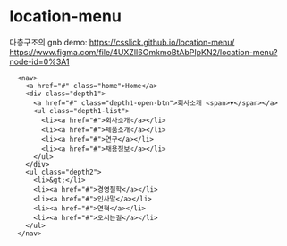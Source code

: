 # location-menu
다층구조의 gnb
demo: https://csslick.github.io/location-menu/
https://www.figma.com/file/4UXZlI6OmkmoBtAbPIpKN2/location-menu?node-id=0%3A1

```
  <nav>
    <a href="#" class="home">Home</a>
    <div class="depth1">
      <a href="#" class="depth1-open-btn">회사소개 <span>▼</span></a>
      <ul class="depth1-list">
        <li><a href="#">회사소개</a></li>
        <li><a href="#">제품소개</a></li>
        <li><a href="#">연구</a></li>
        <li><a href="#">채용정보</a></li>
      </ul>
    </div>
    <ul class="depth2">
      <li>&gt;</li>
      <li><a href="#">경영철학</a></li>
      <li><a href="#">인사말</a></li>
      <li><a href="#">연혁</a></li>
      <li><a href="#">오시는길</a></li>
    </ul>
  </nav>
```
